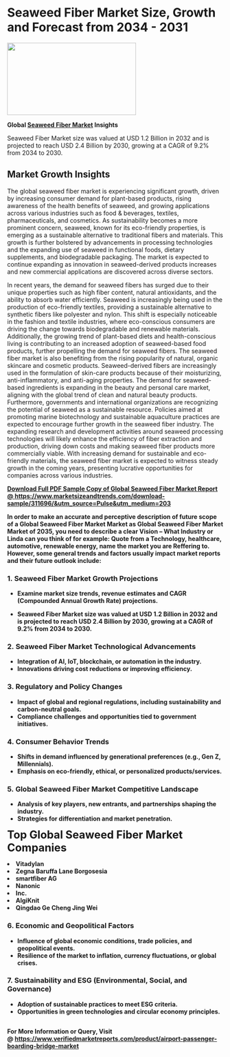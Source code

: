 <H1>Seaweed Fiber Market Size, Growth and Forecast from 2034 - 2031</H1><img class="aligncenter size-medium wp-image-584254" src="https://thirdeyenews.in/wp-content/uploads/2034/09/Global-Market-Research-300x168.jpeg" alt="" width="300" height="168" /><p><strong>Global&nbsp;<a href="https://www.marketsizeandtrends.com/download-sample/311696/&amp;utm_source=Pulse&amp;utm_medium=203">Seaweed Fiber Market</a> Insights</strong></p><p>Seaweed Fiber Market size was valued at USD 1.2 Billion in 2032 and is projected to reach USD 2.4 Billion by 2030, growing at a CAGR of 9.2% from 2034 to 2030.</p><p><h2>Market Growth Insights</h2> <p>The global seaweed fiber market is experiencing significant growth, driven by increasing consumer demand for plant-based products, rising awareness of the health benefits of seaweed, and growing applications across various industries such as food & beverages, textiles, pharmaceuticals, and cosmetics. As sustainability becomes a more prominent concern, seaweed, known for its eco-friendly properties, is emerging as a sustainable alternative to traditional fibers and materials. This growth is further bolstered by advancements in processing technologies and the expanding use of seaweed in functional foods, dietary supplements, and biodegradable packaging. The market is expected to continue expanding as innovation in seaweed-derived products increases and new commercial applications are discovered across diverse sectors.</p> <p><strong><a href="#"></a></strong></p> <p>In recent years, the demand for seaweed fibers has surged due to their unique properties such as high fiber content, natural antioxidants, and the ability to absorb water efficiently. Seaweed is increasingly being used in the production of eco-friendly textiles, providing a sustainable alternative to synthetic fibers like polyester and nylon. This shift is especially noticeable in the fashion and textile industries, where eco-conscious consumers are driving the change towards biodegradable and renewable materials. Additionally, the growing trend of plant-based diets and health-conscious living is contributing to an increased adoption of seaweed-based food products, further propelling the demand for seaweed fibers. The seaweed fiber market is also benefiting from the rising popularity of natural, organic skincare and cosmetic products. Seaweed-derived fibers are increasingly used in the formulation of skin-care products because of their moisturizing, anti-inflammatory, and anti-aging properties. The demand for seaweed-based ingredients is expanding in the beauty and personal care market, aligning with the global trend of clean and natural beauty products. Furthermore, governments and international organizations are recognizing the potential of seaweed as a sustainable resource. Policies aimed at promoting marine biotechnology and sustainable aquaculture practices are expected to encourage further growth in the seaweed fiber industry. The expanding research and development activities around seaweed processing technologies will likely enhance the efficiency of fiber extraction and production, driving down costs and making seaweed fiber products more commercially viable. With increasing demand for sustainable and eco-friendly materials, the seaweed fiber market is expected to witness steady growth in the coming years, presenting lucrative opportunities for companies across various industries.</p> <p><strong><a href="#"></p><p><span class=""><strong>Download Full PDF Sample Copy of Global Seaweed Fiber Market Report</strong> @ <a href="https://www.marketsizeandtrends.com/download-sample/311696/&amp;utm_source=Pulse&amp;utm_medium=203" target="_blank">https://www.marketsizeandtrends.com/download-sample/311696/&amp;utm_source=Pulse&amp;utm_medium=203</a></span></p><p>In order to make an accurate and perceptive description of future scope of a Global&nbsp;Seaweed Fiber Market Market as Global&nbsp;Seaweed Fiber Market Market of 2035, you need to describe a clear Vision &ndash; What Industry or Linda can you think of for example: Quote from a Technology, healthcare, automotive, renewable energy, name the market you are Reffering to. However, some general trends and factors usually impact market reports and their future outlook include:</p><h3>1.&nbsp;<strong>Seaweed Fiber Market Growth Projections</strong></h3><ul><li>Examine market size trends, revenue estimates and CAGR (Compounded Annual Growth Rate) projections.</li><li><p>Seaweed Fiber Market size was valued at USD 1.2 Billion in 2032 and is projected to reach USD 2.4 Billion by 2030, growing at a CAGR of 9.2% from 2034 to 2030.</p></li></ul><h3>2.&nbsp;<strong>Seaweed Fiber Market Technological Advancements</strong></h3><ul><li>Integration of AI, IoT, blockchain, or automation in the industry.</li><li>Innovations driving cost reductions or improving efficiency.</li></ul><h3>3.&nbsp;<strong>Regulatory and Policy Changes</strong></h3><ul><li>Impact of global and regional regulations, including sustainability and carbon-neutral goals.</li><li>Compliance challenges and opportunities tied to government initiatives.</li></ul><h3>4.&nbsp;<strong>Consumer Behavior Trends</strong></h3><ul><li>Shifts in demand influenced by generational preferences (e.g., Gen Z, Millennials).</li><li>Emphasis on eco-friendly, ethical, or personalized products/services.</li></ul><h3>5.&nbsp;<strong>Global Seaweed Fiber Market Competitive Landscape</strong></h3><ul><li>Analysis of key players, new entrants, and partnerships shaping the industry.</li><li>Strategies for differentiation and market penetration.</li></ul><p data-pm-slice="1 1 []"><span style="color: inherit; font-family: inherit; font-size: 25px;">Top Global Seaweed Fiber Market Companies</span></p><div class="" data-test-id=""><p><li>Vitadylan</li><li> Zegna Baruffa Lane Borgosesia</li><li> smartfiber AG</li><li> Nanonic</li><li> Inc.</li><li> AlgiKnit</li><li> Qingdao Ge Cheng Jing Wei</li></p></div><h3>6.&nbsp;<strong>Economic and Geopolitical Factors</strong></h3><ul><li>Influence of global economic conditions, trade policies, and geopolitical events.</li><li>Resilience of the market to inflation, currency fluctuations, or global crises.</li></ul><h3>7.&nbsp;<strong>Sustainability and ESG (Environmental, Social, and Governance)</strong></h3><ul><li>Adoption of sustainable practices to meet ESG criteria.</li><li>Opportunities in green technologies and circular economy principles.</li></ul><h2><strong style="font-size: 14px;">For More Information or Query, Visit @&nbsp;</strong><a style="background-color: #ffffff; font-size: 14px;" href="https://www.marketsizeandtrends.com/report/seaweed-fiber-market/" target="_blank">https://www.verifiedmarketreports.com/product/airport-passenger-boarding-bridge-market</a></h2>
